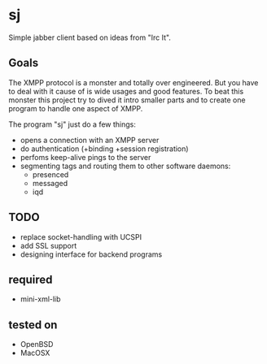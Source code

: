 # sj

Simple jabber client based on ideas from "Irc It".

## Goals

The XMPP protocol is a monster and totally over engineered.  But you have to
deal with it cause of is wide usages and good features.  To beat this monster
this project try to dived it intro smaller parts and to create one program
to handle one aspect of XMPP.

The program "sj" just do a few things:

  * opens a connection with an XMPP server
  * do authentication (+binding +session registration)
  * perfoms keep-alive pings to the server
  * segmenting tags and routing them to other software daemons:
    * presenced
    * messaged
    * iqd

## TODO

  * replace socket-handling with UCSPI
  * add SSL support
  * designing interface for backend programs

## required

  * mini-xml-lib

## tested on

 * OpenBSD
 * MacOSX
